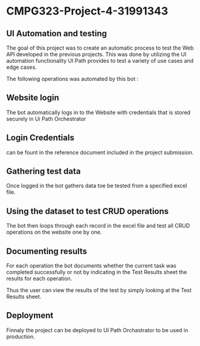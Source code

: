 # CMPG323-Project-4-31991343

## UI Automation and testing
The goal of this project was to create an automatic process to test the Web API developed in the previous projects. This was done by utilizing the UI automation functionality UI Path provides to test a variety of use cases and edge cases.

The following operations was automated by this bot :

## Website login
The bot automatically logs in to the Website with credentials that is stored securely in Ui Path Orchestrator

## Login Credentials 
can be fount in the reference document included in the project submission.

## Gathering test data
Once logged in the bot gathers data toe be tested from a specified excel file.

## Using the dataset to test CRUD operations
The bot then loops through each record in the excel file and test all CRUD operations on the website one by one.


## Documenting results
For each operation the bot documents whether the current task was completed successfully or not by indicating in the Test Results sheet the results for each operation.

Thus the user can view the results of the test by simply looking at the Test Results sheet.

## Deployment
Finnaly the project can be deployed to UI Path Orchastrator to be used in production.
